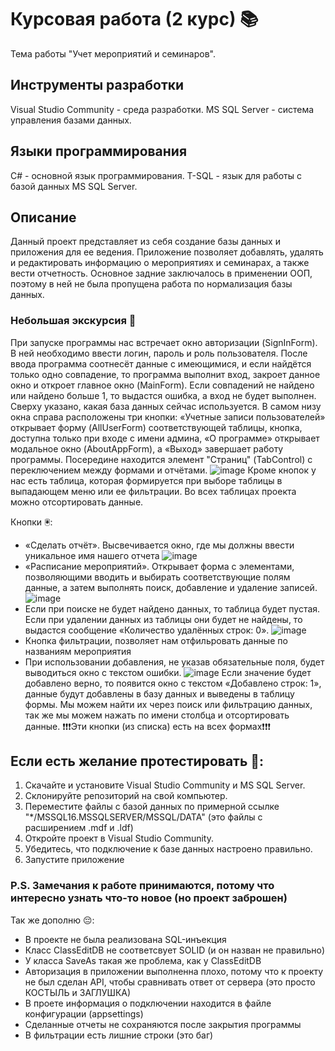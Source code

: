 # Курсовая работа (2 курс) 📚
Тема работы "Учет мероприятий и семинаров".


## Инструменты разработки
Visual Studio Community - среда разработки.
MS SQL Server - система управления базами данных.


## Языки программирования
C# - основной язык программирования.
T-SQL - язык для работы с базой данных MS SQL Server.


## Описание
Данный проект представляет из себя создание базы данных и приложения для ее ведения. Приложение позволяет добавлять, удалять и редактировать информацию о мероприятиях и семинарах, а также вести отчетность. Основное задние заключалось в применении ООП, поэтому в ней не была пропущена работа по нормализация базы данных.

### Небольшая экскурсия 📝
При запуске программы нас встречает окно авторизации (SignInForm). В ней необходимо ввести логин, пароль и роль пользователя. После ввода программа соотнесёт данные с имеющимися, и если найдётся только одно совпадение, то программа выполнит вход, закроет данное окно и откроет главное окно (MainForm). Если совпадений не найдено или найдено больше 1, то выдастся ошибка, а вход не будет выполнен.
Сверху указано, какая база данных сейчас используется. В самом низу окна справа расположены три кнопки: «Учетные записи пользователей» открывает форму (AllUserForm) соответствующей таблицы, кнопка, доступна только при входе с имени админа, «О программе» открывает модальное окно (AboutAppForm), а «Выход» завершает работу программы.
Посередине находится элемент "Страниц" (TabControl) с переключением между формами и отчётами. 
![image](https://github.com/1FADGER1/CW-database-program/assets/68035027/5ac259d8-2938-497d-8e1b-2f6c71cca8b6)
Кроме кнопок у нас есть таблица, которая формируется при выборе таблицы в выпадающем меню или ее фильтрации. Во всех таблицах проекта можно отсортировать данные.

Кнопки 🖲️:
- «Сделать отчёт». Высвечивается окно, где мы должны ввести уникальное имя нашего отчета
![image](https://github.com/1FADGER1/CW-database-program/assets/68035027/8f75233d-336b-4a77-bd3e-e536b4bd793c)
- «Расписание мероприятий». Открывает форма с элементами, позволяющими вводить и выбирать соответствующие полям данные, а затем выполнять поиск, добавление и удаление записей.
![image](https://github.com/1FADGER1/CW-database-program/assets/68035027/645e4e95-a5a6-4136-82ae-cbcbeb2bd2fe)
- Если при поиске не будет найдено данных, то таблица будет пустая. Если при удалении данных из таблицы они будет не найдены, то выдастся сообщение «Количество удалённых строк: 0».
![image](https://github.com/1FADGER1/CW-database-program/assets/68035027/ffed11fe-938a-4bc8-b52f-ebda3936afe5)
- Кнопка фильтрации, позволяет нам отфильровать данные по названиям мероприятия
- При использовании добавления, не указав обязательные поля, будет выводиться окно с текстом ошибки.
![image](https://github.com/1FADGER1/CW-database-program/assets/68035027/34da85f9-2935-43cc-9aa1-cd0b1f520043)
Если значение будет добавлено верно, то появится окно с текстом «Добавлено строк: 1», данные будут добавлены в базу данных и выведены в таблицу формы. Мы можем найти их через поиск или фильтрацию данных, так же мы можем нажать по имени столбца и отсортировать данные.
❗❗❗Эти кнопки (из списка) есть на всех формах❗❗❗


## Если есть желание протестировать 🤔:
1. Скачайте и установите Visual Studio Community и MS SQL Server.
2. Склонируйте репозиторий на свой компьютер.
3. Переместите файлы с базой данных по примерной ссылке "*/MSSQL16.MSSQLSERVER/MSSQL/DATA" (это файлы с расширением .mdf и .ldf)
4. Откройте проект в Visual Studio Community.
5. Убедитесь, что подключение к базе данных настроено правильно.
6. Запустите приложение


### P.S. Замечания к работе принимаются, потому что интересно узнать что-то новое (но проект заброшен)
Так же дополню 😔:
- В проекте не была реализована SQL-инъекция
- Класс ClassEditDB не соответсвует SOLID (и он назван не правильно)
- У класса SaveAs такая же проблема, как у ClassEditDB
- Авторизация в приложении выполненна плохо, потому что к проекту не был сделан API, чтобы сравнивать ответ от сервера (это просто КОСТЫЛЬ и ЗАГЛУШКА)
- В проете информация о подключении находится в файле конфигурации (appsettings)
- Сделанные отчеты не сохраняются после закрытия программы
- В фильтрации есть лишние строки (это баг)
